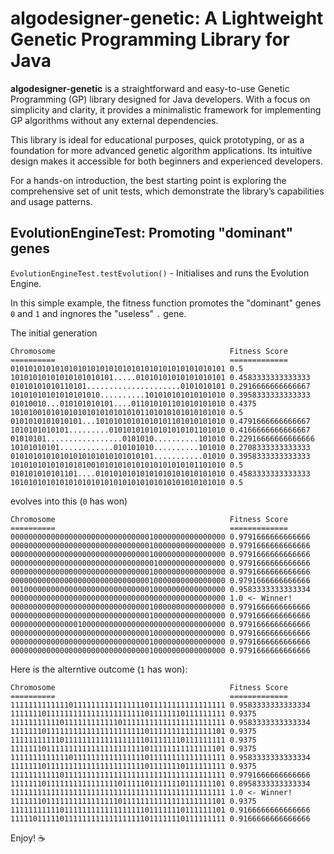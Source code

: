 # algodesigner-genetic: A Lightweight Genetic Programming Library for Java

**algodesigner-genetic** is a straightforward and easy-to-use Genetic Programming (GP) library designed for Java developers. With a focus on simplicity and clarity, it provides a minimalistic framework for implementing GP algorithms without any external dependencies.

This library is ideal for educational purposes, quick prototyping, or as a foundation for more advanced genetic algorithm applications. Its intuitive design makes it accessible for both beginners and experienced developers.

For a hands-on introduction, the best starting point is exploring the comprehensive set of unit tests, which demonstrate the library’s capabilities and usage patterns.

## EvolutionEngineTest: Promoting "dominant" genes

`EvolutionEngineTest.testEvolution()` - Initialises and runs the Evolution Engine.

In this simple example, the fitness function promotes the "dominant" genes `0` and `1` and ingnores the "useless" `.` gene.

The initial generation

```
Chromosome                                       Fitness Score
==========                                       =============
010101010101010101010101010101010101010101010101 0.5
10101010101010101010101.....01010101010101010101 0.4583333333333333
01010101010110101.....................0101010101 0.2916666666666667
10101010101010101010..........101010101010101010 0.3958333333333333
01010010...010101010101....011010101101010101010 0.4375
101010010101010101010101010101101010101010101010 0.5
0101010101010101...10101010101010101101010101010 0.4791666666666667
1010101010101.........01010101010101010101101010 0.4166666666666667
01010101.................0101010..........101010 0.22916666666666666
10101010101............010101010..........101010 0.2708333333333333
01010101010101010101010101010101...........01010 0.3958333333333333
101010101010101010010101010101010101010101101010 0.5
010101010101101....01010101010101010101010101010 0.4583333333333333
101010101010101010101010101010101010101010101010 0.5

```

evolves into this (`0` has won)

```
Chromosome                                       Fitness Score
==========                                       =============
000000000000000000000000000000010000000000000000 0.9791666666666666
000000000000000000000000000000010000000000000000 0.9791666666666666
000000000000000000000000000000010000000000000000 0.9791666666666666
000000000000000000000000000000001000000000000000 0.9791666666666666
000000000000000000000000000000010000000000000000 0.9791666666666666
000000000000000000000000000000010000000000000000 0.9791666666666666
001000000000000000000000000000010000000000000000 0.9583333333333334
000000000000000000000000000000000000000000000000 1.0 <- Winner!
000000000000000000000000000000010000000000000000 0.9791666666666666
000000000000000000000000000000010000000000000000 0.9791666666666666
000000000000000100000000000000000000000000000000 0.9791666666666666
000000000000000000000000000000010000000000000000 0.9791666666666666
000000000000000000000000000000010000000000000000 0.9791666666666666
000000000000000000000000000000010000000000000000 0.9791666666666666
```

Here is the alterntive outcome (`1` has won):

```
Chromosome                                       Fitness Score
==========                                       =============
111111111111101111111111111111011111111111111111 0.9583333333333334
111111101111111111111111111111011111110111111111 0.9375
111111111110111111111111011111111111111111111111 0.9583333333333334
111111101111111111111111111111011111111111111101 0.9375
111111111110111111111111111111011111110111111111 0.9375
111111101111111111111111111111011111111111111101 0.9375
111111111111101111111111111111011111111111111111 0.9583333333333334
111111101111111111111111111111011111110111111111 0.9375
111111111110111111111111111111111111111111111111 0.9791666666666666
111111101111111111111111011111011111110111111101 0.8958333333333334
111111111111111111111111111111111111111111111111 1.0 <- Winner!
111111101111111111111111011111111111111111111101 0.9375
111111111110111111111111111111011111110111111101 0.9166666666666666
111110111110111111111111111111011111110111111111 0.9166666666666666
```

Enjoy! ☕
